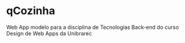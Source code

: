 qCozinha
========

Web App modelo para a disciplina de Tecnologias Back-end do curso Design de Web Apps da Unibrarec
